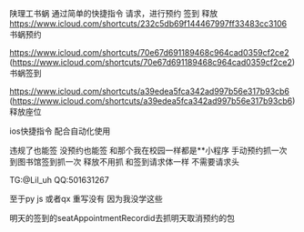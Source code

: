 陕理工书蜗
通过简单的快捷指令 请求，进行预约 签到 释放
https://www.icloud.com/shortcuts/232c5db69f144467997ff33483cc3106
书蜗预约

https://www.icloud.com/shortcuts/70e67d691189468c964cad0359cf2ce2 (https://www.icloud.com/shortcuts/70e67d691189468c964cad0359cf2ce2)
书蜗签到

https://www.icloud.com/shortcuts/a39edea5fca342ad997b56e317b93cb6 (https://www.icloud.com/shortcuts/a39edea5fca342ad997b56e317b93cb6)
释放座位

ios快捷指令 配合自动化使用

违规了也能签 没预约也能签 
和那个我在校园一样都是**小程序
 手动预约抓一次 到图书馆签到抓一次 释放不用抓 和签到请求体一样 
不需要请求头

TG:@Lil_uh
QQ:501631267

至于py js 或者qx 重写没有 因为我没学这些

明天的签到的seatAppointmentRecordid去抓明天取消预约的包
